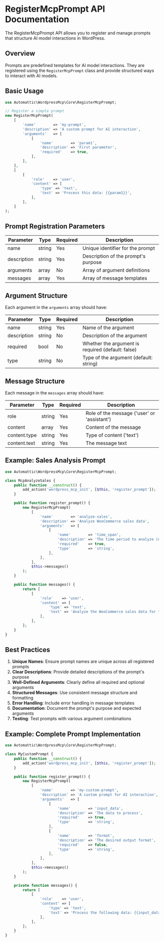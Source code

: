 # RegisterMcpPrompt API Documentation

The RegisterMcpPrompt API allows you to register and manage prompts that structure AI model interactions in WordPress.

## Overview

Prompts are predefined templates for AI model interactions. They are registered using the `RegisterMcpPrompt` class and provide structured ways to interact with AI models.

## Basic Usage

```php
use Automattic\WordpressMcp\Core\RegisterMcpPrompt;

// Register a simple prompt
new RegisterMcpPrompt(
    [
        'name'        => 'my-prompt',
        'description' => 'A custom prompt for AI interaction',
        'arguments'   => [
            [
                'name'        => 'param1',
                'description' => 'First parameter',
                'required'    => true,
            ],
        ],
    ],
    [
        [
            'role'    => 'user',
            'content' => [
                'type' => 'text',
                'text' => 'Process this data: {{param1}}',
            ],
        ],
    ]
);
```

## Prompt Registration Parameters

| Parameter   | Type   | Required | Description                         |
| ----------- | ------ | -------- | ----------------------------------- |
| name        | string | Yes      | Unique identifier for the prompt    |
| description | string | Yes      | Description of the prompt's purpose |
| arguments   | array  | No       | Array of argument definitions       |
| messages    | array  | Yes      | Array of message templates          |

## Argument Structure

Each argument in the `arguments` array should have:

| Parameter   | Type   | Required | Description                                       |
| ----------- | ------ | -------- | ------------------------------------------------- |
| name        | string | Yes      | Name of the argument                              |
| description | string | No       | Description of the argument                       |
| required    | bool   | No       | Whether the argument is required (default: false) |
| type        | string | No       | Type of the argument (default: string)            |

## Message Structure

Each message in the `messages` array should have:

| Parameter    | Type   | Required | Description                                 |
| ------------ | ------ | -------- | ------------------------------------------- |
| role         | string | Yes      | Role of the message ('user' or 'assistant') |
| content      | array  | Yes      | Content of the message                      |
| content.type | string | Yes      | Type of content ('text')                    |
| content.text | string | Yes      | The message text                            |

## Example: Sales Analysis Prompt

```php
use Automattic\WordpressMcp\Core\RegisterMcpPrompt;

class McpAnalyzeSales {
    public function __construct() {
        add_action('wordpress_mcp_init', [$this, 'register_prompt']);
    }

    public function register_prompt() {
        new RegisterMcpPrompt(
            [
                'name'        => 'analyze-sales',
                'description' => 'Analyze WooCommerce sales data',
                'arguments'   => [
                    [
                        'name'        => 'time_span',
                        'description' => 'The time period to analyze (e.g., last_7_days, last_30_days, last_month, last_quarter, last_year)',
                        'required'    => true,
                        'type'        => 'string',
                    ],
                ],
            ],
            $this->messages()
        );
    }

    public function messages() {
        return [
            [
                'role'    => 'user',
                'content' => [
                    'type' => 'text',
                    'text' => 'Analyze the WooCommerce sales data for the time period: {{time_span}}. Include total sales, average order value, top-selling products, and sales trends.',
                ],
            ],
        ];
    }
}
```

## Best Practices

1. **Unique Names**: Ensure prompt names are unique across all registered prompts
2. **Clear Descriptions**: Provide detailed descriptions of the prompt's purpose
3. **Well-Defined Arguments**: Clearly define all required and optional arguments
4. **Structured Messages**: Use consistent message structure and formatting
5. **Error Handling**: Include error handling in message templates
6. **Documentation**: Document the prompt's purpose and expected arguments
7. **Testing**: Test prompts with various argument combinations

## Example: Complete Prompt Implementation

```php
use Automattic\WordpressMcp\Core\RegisterMcpPrompt;

class MyCustomPrompt {
    public function __construct() {
        add_action('wordpress_mcp_init', [$this, 'register_prompt']);
    }

    public function register_prompt() {
        new RegisterMcpPrompt(
            [
                'name'        => 'my-custom-prompt',
                'description' => 'A custom prompt for AI interaction',
                'arguments'   => [
                    [
                        'name'        => 'input_data',
                        'description' => 'The data to process',
                        'required'    => true,
                        'type'        => 'string',
                    ],
                    [
                        'name'        => 'format',
                        'description' => 'The desired output format',
                        'required'    => false,
                        'type'        => 'string',
                    ],
                ],
            ],
            $this->messages()
        );
    }

    private function messages() {
        return [
            [
                'role'    => 'user',
                'content' => [
                    'type' => 'text',
                    'text' => 'Process the following data: {{input_data}}. Format the output as {{format|default:"JSON"}}. If there are any issues, please explain them clearly.',
                ],
            ],
        ];
    }
}
```
